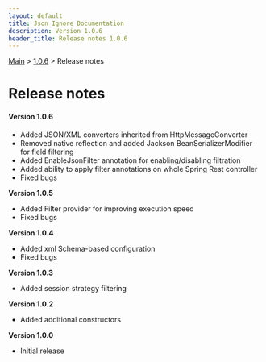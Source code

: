 ```yaml
---
layout: default
title: Json Ignore Documentation
description: Version 1.0.6
header_title: Release notes 1.0.6
---
```


[Main](../../index.MD) > [1.0.6](../index.MD) > Release notes

# Release notes

#### Version 1.0.6
  * Added JSON/XML converters inherited from HttpMessageConverter
  * Removed native reflection and added Jackson BeanSerializerModifier for field filtering
  * Added EnableJsonFilter annotation for enabling/disabling filtration
  * Added ability to apply filter annotations on whole Spring Rest controller
  * Fixed bugs

**Version 1.0.5**
  * Added Filter provider for improving execution speed
  * Fixed bugs 

**Version 1.0.4**
  * Added xml Schema-based configuration
  * Fixed bugs 

**Version 1.0.3**
  * Added session strategy filtering

**Version 1.0.2**
  * Added additional constructors

**Version 1.0.0**
  * Initial release